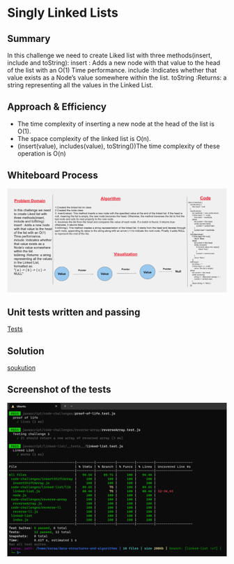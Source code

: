 # Singly Linked Lists
## Summary
In this challenge we need to create Liked list with three methods(insert, include and toString):
insert : Adds a new node with that value to the head of the list with an O(1) Time performance.
include :Indicates whether that value exists as a Node’s value somewhere within the list.
toString :Returns: a string representing all the values in the Linked List.
## Approach & Efficiency
- The time complexity of inserting a new node at the head of the list is O(1).
- The space complexity of the linked list is O(n).
- (insert(value), includes(value), toString())The time complexity of these operation is O(n)
## Whiteboard Process
![](./lib/Whiteboard%201.png)

## Unit tests written and passing
[Tests](./__test_/linked-list.test.js)
## Solution
[soukution](./lib/linked-list.js)
## Screenshot of the tests
![](./lib/ll_test.png)